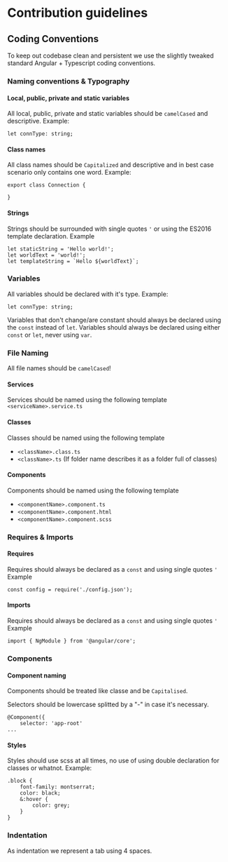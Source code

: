 # Contribution guidelines
## Coding Conventions
To keep out codebase clean and persistent we use the slightly tweaked standard Angular + Typescript coding conventions.

### Naming conventions & Typography
#### Local, public, private and static variables
All local, public, private and static variables should be ``camelCased`` and descriptive.
Example:
```
let connType: string;
```
#### Class names
All class names should be ``Capitalized`` and descriptive and in best case scenario only contains one word.
Example:
```
export class Connection {

}
```
#### Strings
Strings should be surrounded with single quotes ``'`` or using the ES2016 template declaration.
Example
```
let staticString = 'Hello world!';
let worldText = 'world!';
let templateString = `Hello ${worldText}`;
```

### Variables
All variables should be declared with it's type.
Example:
```
let connType: string;
```
Variables that don't change/are constant should always be declared using the ``const`` instead of ``let``.
Variables should always be declared using either ``const`` or ``let``, never using ``var``.

### File Naming
All file names should be ``camelCased``!
#### Services
Services should be named using the following template
``<serviceName>.service.ts``
#### Classes
Classes should be named using the following template
* ``<className>.class.ts``
* ``<className>.ts`` (If folder name describes it as a folder full of classes)
#### Components
Components should be named using the following template
* ``<componentName>.component.ts``
* ``<componentName>.component.html``
* ``<componentName>.component.scss``

### Requires & Imports
#### Requires
Requires should always be declared as a ``const`` and using single quotes ``'``
Example
```
const config = require('./config.json');
```
#### Imports
Requires should always be declared as a ``const`` and using single quotes ``'``
Example
```
import { NgModule } from '@angular/core';
```

### Components
#### Component naming
Components should be treated like classe and be `Capitalised`.

Selectors should be lowercase splitted by a "-" in case it's necessary.
```
@Component({
    selector: 'app-root'
...
```
#### Styles
Styles should use scss at all times, no use of using double declaration for classes or whatnot.
Example:
```
.block {
    font-family: montserrat;
    color: black;
    &:hover {
        color: grey;
    }
}
```

### Indentation
As indentation we represent a tab using 4 spaces.